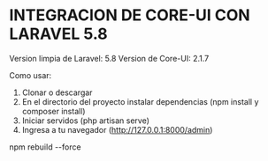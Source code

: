 # INTEGRACION DE CORE-UI CON LARAVEL 5.8

Version limpia de Laravel: 5.8
Version de Core-UI: 2.1.7

Como usar:
1. Clonar o descargar
2. En el directorio del proyecto instalar dependencias (npm install y composer install)
3. Iniciar servidos (php artisan serve) 
4. Ingresa a tu navegador (http://127.0.0.1:8000/admin)



npm rebuild --force
